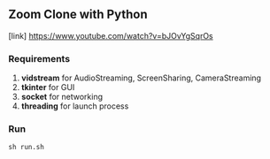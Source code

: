 ## Zoom Clone with Python

[link] https://www.youtube.com/watch?v=bJOvYgSqrOs

### Requirements

1. **vidstream** for AudioStreaming, ScreenSharing, CameraStreaming
2. **tkinter** for GUI
3. **socket** for networking
4. **threading** for launch process

### Run

```shell
sh run.sh
```
